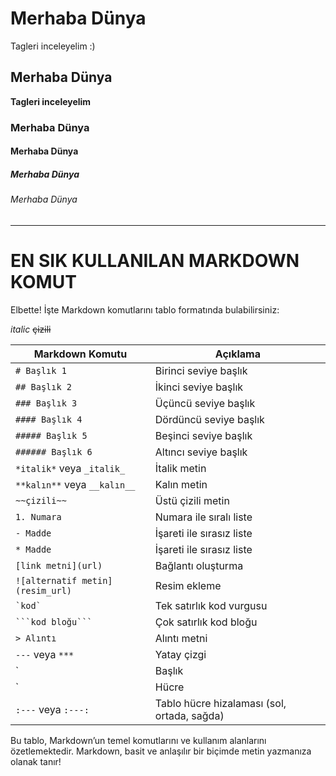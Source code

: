 # Merhaba Dünya
Tagleri inceleyelim :)
## Merhaba Dünya
**Tagleri inceleyelim**
### Merhaba Dünya
#### Merhaba Dünya
##### Merhaba Dünya
###### Merhaba Dünya


---
# EN SIK KULLANILAN MARKDOWN KOMUT

Elbette! İşte Markdown komutlarını tablo formatında bulabilirsiniz:

*italic*
~~çizili~~

| Markdown Komutu             | Açıklama                                         |
|-----------------------------|--------------------------------------------------|
| `# Başlık 1`                | Birinci seviye başlık                            |
| `## Başlık 2`               | İkinci seviye başlık                             |
| `### Başlık 3`              | Üçüncü seviye başlık                             |
| `#### Başlık 4`             | Dördüncü seviye başlık                           |
| `##### Başlık 5`            | Beşinci seviye başlık                            |
| `###### Başlık 6`           | Altıncı seviye başlık                            |
| `*italik*` veya `_italik_` | İtalik metin                                    |
| `**kalın**` veya `__kalın__`| Kalın metin                                   |
| `~~çizili~~`                | Üstü çizili metin                                |
| `1. Numara`                 | Numara ile sıralı liste                          |
| `- Madde`                   | İşareti ile sırasız liste                        |
| `* Madde`                   | İşareti ile sırasız liste                        |
| `[link metni](url)`        | Bağlantı oluşturma                              |
| `![alternatif metin](resim_url)` | Resim ekleme                              |
| `` `kod` ``                 | Tek satırlık kod vurgusu                        |
| ```` ```kod bloğu``` ````  | Çok satırlık kod bloğu                          |
| `> Alıntı`                  | Alıntı metni                                    |
| `---` veya `***`           | Yatay çizgi                                      |
| `| Başlık  | Başlık |`      | Tablo başlıkları oluşturma                      |
| `| Hücre  | Hücre |`        | Tablo hücreleri oluşturma                        |
| `:---` veya `:---:`        | Tablo hücre hizalaması (sol, ortada, sağda)     |

Bu tablo, Markdown’un temel komutlarını ve kullanım alanlarını özetlemektedir. Markdown, basit ve anlaşılır bir biçimde metin yazmanıza olanak tanır!
